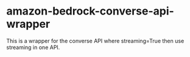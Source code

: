 # amazon-bedrock-converse-api-wrapper
This is a wrapper for the converse API where streaming=True then use streaming in one API.
